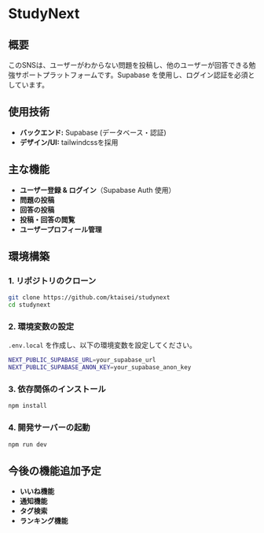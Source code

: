 # StudyNext

## 概要
このSNSは、ユーザーがわからない問題を投稿し、他のユーザーが回答できる勉強サポートプラットフォームです。Supabase を使用し、ログイン認証を必須としています。

## 使用技術
- **バックエンド:** Supabase (データベース・認証)
- **デザイン/UI:** tailwindcssを採用

## 主な機能
- **ユーザー登録 & ログイン**（Supabase Auth 使用）
- **問題の投稿**
- **回答の投稿**
- **投稿・回答の閲覧**
- **ユーザープロフィール管理**

## 環境構築
### 1. リポジトリのクローン
```sh
git clone https://github.com/ktaisei/studynext
cd studynext
```

### 2. 環境変数の設定
`.env.local` を作成し、以下の環境変数を設定してください。
```sh
NEXT_PUBLIC_SUPABASE_URL=your_supabase_url
NEXT_PUBLIC_SUPABASE_ANON_KEY=your_supabase_anon_key
```

### 3. 依存関係のインストール
```sh
npm install
```

### 4. 開発サーバーの起動
```sh
npm run dev
```

## 今後の機能追加予定
- **いいね機能**
- **通知機能**
- **タグ検索**
- **ランキング機能**
